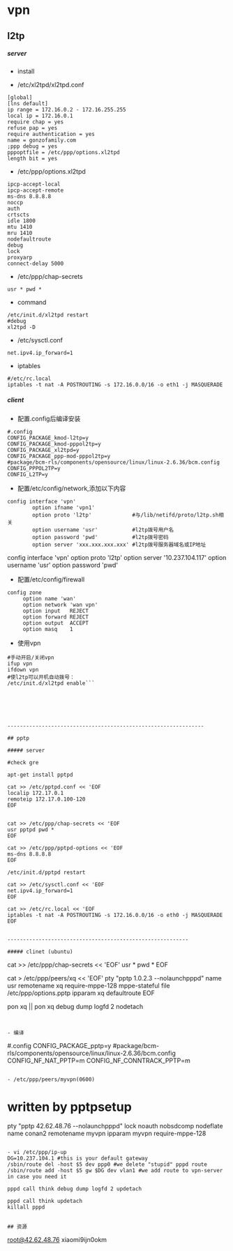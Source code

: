 # vpn

## l2tp

##### server

- install

- /etc/xl2tpd/xl2tpd.conf

```
[global]
[lns default]
ip range = 172.16.0.2 - 172.16.255.255
local ip = 172.16.0.1
require chap = yes
refuse pap = yes
require authentication = yes
name = gonzofamily.com
;ppp debug = yes
pppoptfile = /etc/ppp/options.xl2tpd
length bit = yes
```

- /etc/ppp/options.xl2tpd

```
ipcp-accept-local
ipcp-accept-remote
ms-dns 8.8.8.8
noccp
auth
crtscts
idle 1800
mtu 1410
mru 1410
nodefaultroute
debug
lock
proxyarp
connect-delay 5000
```

- /etc/ppp/chap-secrets

```
usr * pwd *
```

- command

```
/etc/init.d/xl2tpd restart
#debug
xl2tpd -D
```

- /etc/sysctl.conf

```
net.ipv4.ip_forward=1
```

- iptables

```
#/etc/rc.local
iptables -t nat -A POSTROUTING -s 172.16.0.0/16 -o eth1 -j MASQUERADE
```

##### client

- 配置.config后编译安装

```
#.config
CONFIG_PACKAGE_kmod-l2tp=y
CONFIG_PACKAGE_kmod-pppol2tp=y
CONFIG_PACKAGE_xl2tpd=y
CONFIG_PACKAGE_ppp-mod-pppol2tp=y
#package/bcm-rls/components/opensource/linux/linux-2.6.36/bcm.config
CONFIG_PPPOL2TP=y
CONFIG_L2TP=y
```

- 配置/etc/config/network,添加以下内容

```
config interface 'vpn'
        option ifname 'vpn1'
        option proto 'l2tp'             #与/lib/netifd/proto/l2tp.sh相关
        option username 'usr'           #l2tp拨号用户名
        option password 'pwd'           #l2tp拨号密码
        option server 'xxx.xxx.xxx.xxx' #l2tp拨号服务器域名或IP地址
```


config interface 'vpn'
        option proto 'l2tp'
        option server '10.237.104.117'
        option username 'usr'
        option password 'pwd'


- 配置/etc/config/firewall

```
config zone
     option name 'wan'
     option network 'wan vpn'
     option input   REJECT
     option forward REJECT
     option output  ACCEPT
     option masq    1
```

- 使用vpn

```
#手动开启/关闭vpn
ifup vpn
ifdown vpn
#使l2tp可以开机自动拨号：
/etc/init.d/xl2tpd enable```






---------------------------------------------------------------

## pptp

##### server

#check gre

apt-get install pptpd

cat >> /etc/pptpd.conf << 'EOF
localip 172.17.0.1
remoteip 172.17.0.100-120
EOF


cat >> /etc/ppp/chap-secrets << 'EOF
usr pptpd pwd *
EOF

cat >> /etc/ppp/pptpd-options << 'EOF
ms-dns 8.8.8.8
EOF

/etc/init.d/pptpd restart

cat >> /etc/sysctl.conf << 'EOF
net.ipv4.ip_forward=1
EOF

cat >> /etc/rc.local << 'EOF
iptables -t nat -A POSTROUTING -s 172.16.0.0/16 -o eth0 -j MASQUERADE
EOF


----------------------------------------------------------

##### clinet (ubuntu)

```
cat >> /etc/ppp/chap-secrets << 'EOF'
usr * pwd *
EOF


cat > /etc/ppp/peers/xq << 'EOF'
pty "pptp 1.0.2.3 --nolaunchpppd"
name usr
remotename xq
require-mppe-128
mppe-stateful
file /etc/ppp/options.pptp
ipparam xq
defaultroute
EOF


pon xq  || pon xq debug dump logfd 2 nodetach

```


- 编译

```
#.config
CONFIG_PACKAGE_pptp=y
#package/bcm-rls/components/opensource/linux/linux-2.6.36/bcm.config
CONFIG_NF_NAT_PPTP=m
CONFIG_NF_CONNTRACK_PPTP=m
```

- /etc/ppp/peers/myvpn(0600)

```
# written by pptpsetup
pty "pptp 42.62.48.76 --nolaunchpppd"
lock
noauth
nobsdcomp
nodeflate
name conan2
remotename myvpn
ipparam myvpn
require-mppe-128
```

- vi /etc/ppp/ip-up
DG=10.237.104.1 #this is your default gateway
/sbin/route del -host $5 dev ppp0 #we delete "stupid" pppd route
/sbin/route add -host $5 gw $DG dev vlan1 #we add route to vpn-server in case you need it

pppd call think debug dump logfd 2 updetach

pppd call think updetach
killall pppd


## 资源

```
root@42.62.48.76 xiaomi9ijn0okm

```

